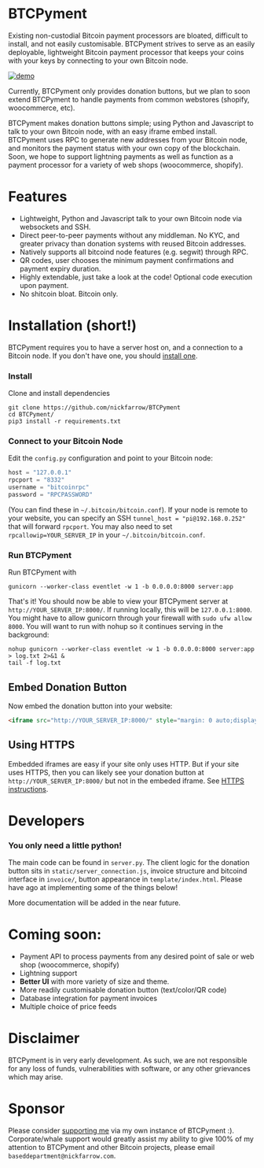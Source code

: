 # BTCPyment
Existing non-custodial Bitcoin payment processors are bloated, difficult to install, and not easily customisable. BTCPyment strives to serve as an easily deployable, lightweight Bitcoin payment processor that keeps your coins with your keys by connecting to your own Bitcoin node.

[![demo](https://nickfarrow.com/assets/btcpyment.png)](https://node.nickfarrow.com/)

Currently, BTCPyment only provides donation buttons, but we plan to soon extend BTCPyment to handle payments from common webstores (shopify, woocommerce, etc).

 BTCPyment makes donation buttons simple; using Python and Javascript to talk to your own Bitcoin node, with an easy iframe embed install. BTCPyment uses RPC to generate new addresses from your Bitcoin node, and monitors the payment status with your own copy of the blockchain. Soon, we hope to support lightning payments as well as function as a payment processor for a variety of web shops (woocommerce, shopify).

# Features
* Lightweight, Python and Javascript talk to your own Bitcoin node via websockets and SSH.
* Direct peer-to-peer payments without any middleman. No KYC, and greater privacy than donation systems with reused Bitcoin addresses.
* Natively supports all bitcoind node features (e.g. segwit) through RPC.
* QR codes, user chooses the minimum payment confirmations and payment expiry duration.
* Highly extendable, just take a look at the code! Optional code execution upon payment.
* No shitcoin bloat. Bitcoin only.

# Installation (short!)
BTCPyment requires you to have a server host on, and a connection to a Bitcoin node. If you don't have one, you should [install one](https://bitcoincore.org/en/download/).
### Install
Clone and install dependencies
```
git clone https://github.com/nickfarrow/BTCPyment
cd BTCPyment/
pip3 install -r requirements.txt
```
### Connect to your Bitcoin Node
Edit the `config.py` configuration and point to your Bitcoin node:
```python
host = "127.0.0.1"
rpcport = "8332"
username = "bitcoinrpc"
password = "RPCPASSWORD"
```
(You can find these in `~/.bitcoin/bitcoin.conf`). If your node is remote to your website, you can specify an SSH `tunnel_host = "pi@192.168.0.252"` that will forward `rpcport`. You may also need to set `rpcallowip=YOUR_SERVER_IP` in your `~/.bitcoin/bitcoin.conf`.

### Run BTCPyment
Run BTCPyment with
```
gunicorn --worker-class eventlet -w 1 -b 0.0.0.0:8000 server:app
```
That's it! You should now be able to view your BTCPyment server at `http://YOUR_SERVER_IP:8000/`. If running locally, this will be `127.0.0.1:8000`. You might have to allow gunicorn through your firewall with `sudo ufw allow 8000`. You will want to run with nohup so it continues serving in the background:
```
nohup gunicorn --worker-class eventlet -w 1 -b 0.0.0.0:8000 server:app > log.txt 2>&1 &
tail -f log.txt
```

## Embed Donation Button
Now embed the donation button into your website:
```html
<iframe src="http://YOUR_SERVER_IP:8000/" style="margin: 0 auto;display:block;height:320px;border:none;overflow:hidden;" scrolling="no"></iframe>
```

## Using HTTPS
Embedded iframes are easy if your site only uses HTTP. But if your site uses HTTPS, then you can likely see your donation button at `http://YOUR_SERVER_IP:8000/` but not in the embeded iframe. See [HTTPS instructions](docs/HTTPS.md).

# Developers
### You only need a little python!
The main code can be found in `server.py`. The client logic for the donation button sits in `static/server_connection.js`, invoice structure and bitcoind interface in `invoice/`, button appearance in `template/index.html`. Please have ago at implementing some of the things below!

More documentation will be added in the near future.

# Coming soon:
* Payment API to process payments from any desired point of sale or web shop (woocommerce, shopify)
* Lightning support
* **Better UI** with more variety of size and theme.
* More readily customisable donation button (text/color/QR code)
* Database integration for payment invoices
* Multiple choice of price feeds

# Disclaimer
BTCPyment is in very early development. As such, we are not responsible for any loss of funds, vulnerabilities with software, or any other grievances which may arise.

# Sponsor
Please consider [supporting me](https://btcpyment.nickfarrow.com) via my own instance of BTCPyment :). Corporate/whale support would greatly assist my ability to give 100% of my attention to BTCPyment and other Bitcoin projects, please email `baseddepartment@nickfarrow.com`.

